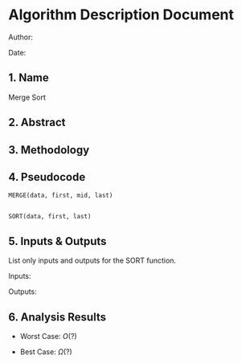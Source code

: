# Algorithm Description Document

Author: 

Date: 

## 1. Name
Merge Sort

## 2. Abstract

## 3. Methodology

## 4. Pseudocode

```
MERGE(data, first, mid, last)


SORT(data, first, last)

```

## 5. Inputs & Outputs

List only inputs and outputs for the SORT function.

Inputs:

Outputs:

## 6. Analysis Results

* Worst Case: $O(?)$

* Best Case: $\Omega(?)$

